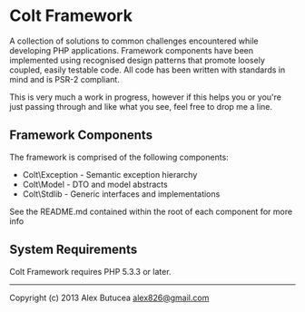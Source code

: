 Colt Framework
==============
A collection of solutions to common challenges encountered while developing PHP applications.
Framework components have been implemented using recognised design patterns that promote loosely coupled, easily testable code.
All code has been written with standards in mind and is PSR-2 compliant.

This is very much a work in progress, however if this helps you or you're just passing through and like what you see, feel free to drop me a line.

Framework Components
--------------------
The framework is comprised of the following components:

- Colt\Exception - Semantic exception hierarchy
- Colt\Model - DTO and model abstracts
- Colt\Stdlib - Generic interfaces and implementations

See the README.md contained within the root of each component for more info

System Requirements
-------------------
Colt Framework requires PHP 5.3.3 or later.

---------------------------------------------------
Copyright (c) 2013 Alex Butucea <alex826@gmail.com>
